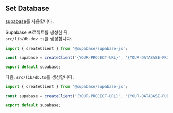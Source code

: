 ## Set Database

[supabase](https://supabase.com)를 사용합니다.

Supabase 프로젝트를 생성한 뒤,  
`src/lib/db.dev.ts`를 생성합니다.

```ts
import { createClient } from '@supabase/supabase-js';

const supabase = createClient('{YOUR-PROJECT-URL}', '{YOUR-DATABASE-PRIVATE-KEY}');

export default supabase;
```

다음, `src/lib/db.ts`를 생성합니다.

```ts
import { createClient } from '@supabase/supabase-js';

const supabase = createClient('{YOUR-PROJECT-URL}', '{YOUR-DATABASE-PUBLIC-KEY}');

export default supabase;
```
